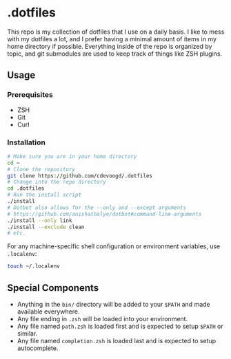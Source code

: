 # .dotfiles
This repo is my collection of dotfiles that I use on a daily basis. I like to mess with my dotfiles a lot, and I prefer having a minimal amount of items in my home directory if possible.
Everything inside of the repo is organized by topic, and git submodules are used to keep track of things like ZSH plugins.

## Usage
### Prerequisites
- ZSH
- Git
- Curl

### Installation
```sh
# Make sure you are in your home directory
cd ~
# Clone the repository
git clone https://github.com/cdevoogd/.dotfiles
# Change into the repo directory
cd .dotfiles
# Run the install script
./install
# Dotbot also allows for the --only and --except arguments
# https://github.com/anishathalye/dotbot#command-line-arguments
./install --only link
./install --exclude clean
# etc.
```

For any machine-specific shell configuration or environment variables, use `.localenv`:
```sh
touch ~/.localenv
```

## Special Components
- Anything in the `bin/` directory will be added to your `$PATH` and made available everywhere.
- Any file ending in `.zsh` will be loaded into your environment.
- Any file named `path.zsh` is loaded first and is expected to setup `$PATH` or similar.
- Any file named `completion.zsh` is loaded last and is expected to setup autocomplete.
